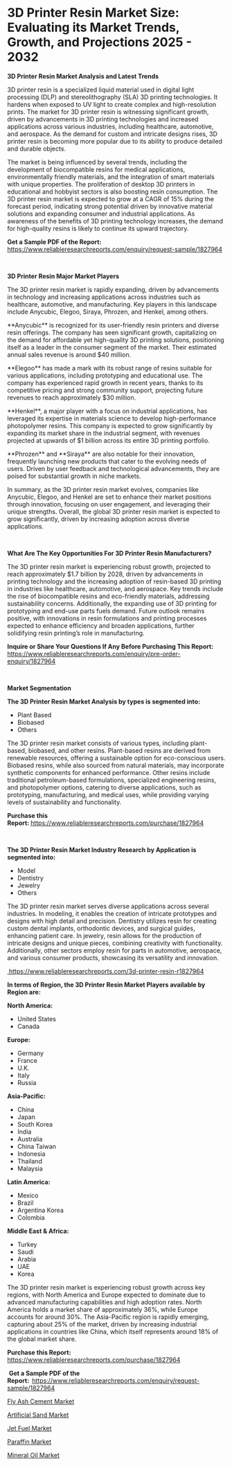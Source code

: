 <p><h1>3D Printer Resin Market Size: Evaluating its Market Trends, Growth, and Projections 2025 - 2032</h1></p><p><strong>3D Printer Resin Market Analysis and Latest Trends</strong></p>
<p><p>3D printer resin is a specialized liquid material used in digital light processing (DLP) and stereolithography (SLA) 3D printing technologies. It hardens when exposed to UV light to create complex and high-resolution prints. The market for 3D printer resin is witnessing significant growth, driven by advancements in 3D printing technologies and increased applications across various industries, including healthcare, automotive, and aerospace. As the demand for custom and intricate designs rises, 3D printer resin is becoming more popular due to its ability to produce detailed and durable objects.</p><p>The market is being influenced by several trends, including the development of biocompatible resins for medical applications, environmentally friendly materials, and the integration of smart materials with unique properties. The proliferation of desktop 3D printers in educational and hobbyist sectors is also boosting resin consumption. The 3D printer resin market is expected to grow at a CAGR of 15% during the forecast period, indicating strong potential driven by innovative material solutions and expanding consumer and industrial applications. As awareness of the benefits of 3D printing technology increases, the demand for high-quality resins is likely to continue its upward trajectory.</p></p>
<p><strong>Get a Sample PDF of the Report:&nbsp;</strong> <a href="https://www.reliableresearchreports.com/enquiry/request-sample/1827964?utm_campaign=8&utm_medium=2&utm_source=Github&utm_content=ia&utm_term=01042025&utm_id=3d-printer-resin">https://www.reliableresearchreports.com/enquiry/request-sample/1827964</a></p>
<p>&nbsp;</p>
<p><strong>3D Printer Resin Major Market Players</strong></p>
<p><p>The 3D printer resin market is rapidly expanding, driven by advancements in technology and increasing applications across industries such as healthcare, automotive, and manufacturing. Key players in this landscape include Anycubic, Elegoo, Siraya, Phrozen, and Henkel, among others.</p><p>**Anycubic** is recognized for its user-friendly resin printers and diverse resin offerings. The company has seen significant growth, capitalizing on the demand for affordable yet high-quality 3D printing solutions, positioning itself as a leader in the consumer segment of the market. Their estimated annual sales revenue is around $40 million.</p><p>**Elegoo** has made a mark with its robust range of resins suitable for various applications, including prototyping and educational use. The company has experienced rapid growth in recent years, thanks to its competitive pricing and strong community support, projecting future revenues to reach approximately $30 million.</p><p>**Henkel**, a major player with a focus on industrial applications, has leveraged its expertise in materials science to develop high-performance photopolymer resins. This company is expected to grow significantly by expanding its market share in the industrial segment, with revenues projected at upwards of $1 billion across its entire 3D printing portfolio.</p><p>**Phrozen** and **Siraya** are also notable for their innovation, frequently launching new products that cater to the evolving needs of users. Driven by user feedback and technological advancements, they are poised for substantial growth in niche markets.</p><p>In summary, as the 3D printer resin market evolves, companies like Anycubic, Elegoo, and Henkel are set to enhance their market positions through innovation, focusing on user engagement, and leveraging their unique strengths. Overall, the global 3D printer resin market is expected to grow significantly, driven by increasing adoption across diverse applications.</p></p>
<p>&nbsp;</p>
<p><strong>What Are The Key Opportunities For 3D Printer Resin Manufacturers?</strong></p>
<p><p>The 3D printer resin market is experiencing robust growth, projected to reach approximately $1.7 billion by 2028, driven by advancements in printing technology and the increasing adoption of resin-based 3D printing in industries like healthcare, automotive, and aerospace. Key trends include the rise of biocompatible resins and eco-friendly materials, addressing sustainability concerns. Additionally, the expanding use of 3D printing for prototyping and end-use parts fuels demand. Future outlook remains positive, with innovations in resin formulations and printing processes expected to enhance efficiency and broaden applications, further solidifying resin printing’s role in manufacturing.</p></p>
<p><strong>Inquire or Share Your Questions If Any Before Purchasing This Report:</strong> <a href="https://www.reliableresearchreports.com/enquiry/pre-order-enquiry/1827964?utm_campaign=8&utm_medium=2&utm_source=Github&utm_content=ia&utm_term=01042025&utm_id=3d-printer-resin">https://www.reliableresearchreports.com/enquiry/pre-order-enquiry/1827964</a></p>
<p>&nbsp;</p>
<p><strong>Market Segmentation</strong></p>
<p><strong>The 3D Printer Resin Market Analysis by types is segmented into:</strong></p>
<p><ul><li>Plant Based</li><li>Biobased</li><li>Others</li></ul></p>
<p><p>The 3D printer resin market consists of various types, including plant-based, biobased, and other resins. Plant-based resins are derived from renewable resources, offering a sustainable option for eco-conscious users. Biobased resins, while also sourced from natural materials, may incorporate synthetic components for enhanced performance. Other resins include traditional petroleum-based formulations, specialized engineering resins, and photopolymer options, catering to diverse applications, such as prototyping, manufacturing, and medical uses, while providing varying levels of sustainability and functionality.</p></p>
<p><strong>Purchase this Report:&nbsp;</strong><a href="https://www.reliableresearchreports.com/purchase/1827964?utm_campaign=8&utm_medium=2&utm_source=Github&utm_content=ia&utm_term=01042025&utm_id=3d-printer-resin">https://www.reliableresearchreports.com/purchase/1827964</a></p>
<p>&nbsp;</p>
<p><strong>The 3D Printer Resin Market Industry Research by Application is segmented into:</strong></p>
<p><ul><li>Model</li><li>Dentistry</li><li>Jewelry</li><li>Others</li></ul></p>
<p><p>The 3D printer resin market serves diverse applications across several industries. In modeling, it enables the creation of intricate prototypes and designs with high detail and precision. Dentistry utilizes resin for creating custom dental implants, orthodontic devices, and surgical guides, enhancing patient care. In jewelry, resin allows for the production of intricate designs and unique pieces, combining creativity with functionality. Additionally, other sectors employ resin for parts in automotive, aerospace, and various consumer products, showcasing its versatility and innovation.</p></p>
<p><a href="https://www.reliableresearchreports.com/3d-printer-resin-r1827964?utm_campaign=8&utm_medium=2&utm_source=Github&utm_content=ia&utm_term=01042025&utm_id=3d-printer-resin">&nbsp;https://www.reliableresearchreports.com/3d-printer-resin-r1827964</a></p>
<p><strong>In terms of Region, the 3D Printer Resin Market Players available by Region are:</strong></p>
<p>
    <p> <strong> North America: </strong>
        <ul>
            <li>United States</li>
            <li>Canada</li>
        </ul>
        </p> 
    <p> <strong> Europe: </strong>
        <ul>
            <li>Germany</li>
            <li>France</li>
            <li>U.K.</li>
            <li>Italy</li>
            <li>Russia</li>
        </ul>
        </p> 
    <p> <strong> Asia-Pacific: </strong>
        <ul>
            <li>China</li>
            <li>Japan</li>
            <li>South Korea</li>
            <li>India</li>
            <li>Australia</li>
            <li>China Taiwan</li>
            <li>Indonesia</li>
            <li>Thailand</li>
            <li>Malaysia</li>
        </ul>
        </p> 
    <p> <strong> Latin America: </strong>
        <ul>
            <li>Mexico</li>
            <li>Brazil</li>
            <li>Argentina Korea</li>
            <li>Colombia</li>
        </ul>
        </p> 
    <p> <strong> Middle East & Africa: </strong>
        <ul>
            <li>Turkey</li>
            <li>Saudi</li>
            <li>Arabia</li>
            <li>UAE</li>
            <li>Korea</li>
        </ul>
    </p>
    </p>
<p><p>The 3D printer resin market is experiencing robust growth across key regions, with North America and Europe expected to dominate due to advanced manufacturing capabilities and high adoption rates. North America holds a market share of approximately 36%, while Europe accounts for around 30%. The Asia-Pacific region is rapidly emerging, capturing about 25% of the market, driven by increasing industrial applications in countries like China, which itself represents around 18% of the global market share.</p></p>
<p><strong>Purchase this Report: </strong><a href="https://www.reliableresearchreports.com/purchase/1827964?utm_campaign=8&utm_medium=2&utm_source=Github&utm_content=ia&utm_term=01042025&utm_id=3d-printer-resin">https://www.reliableresearchreports.com/purchase/1827964</a></p>
<p>&nbsp;<strong>Get a Sample PDF of the Report:&nbsp;&nbsp;</strong><a href="https://www.reliableresearchreports.com/enquiry/request-sample/1827964?utm_campaign=8&utm_medium=2&utm_source=Github&utm_content=ia&utm_term=01042025&utm_id=3d-printer-resin">https://www.reliableresearchreports.com/enquiry/request-sample/1827964</a></p>
<p><strong></strong></p>
<p><p><a href="https://github.com/lugnabirue/Market-Research-Report-List-1/blob/main/fly-ash-cement-market.md?utm_campaign=8&utm_medium=2&utm_source=Github&utm_content=ia&utm_term=01042025&utm_id=3d-printer-resin">Fly Ash Cement Market</a></p><p><a href="https://github.com/shpirttangim48/Market-Research-Report-List-1/blob/main/artificial-sand-market.md?utm_campaign=8&utm_medium=2&utm_source=Github&utm_content=ia&utm_term=01042025&utm_id=3d-printer-resin">Artificial Sand Market</a></p><p><a href="https://github.com/kitkaeberz5z/Market-Research-Report-List-1/blob/main/jet-fuel-market.md?utm_campaign=8&utm_medium=2&utm_source=Github&utm_content=ia&utm_term=01042025&utm_id=3d-printer-resin">Jet Fuel Market</a></p><p><a href="https://github.com/gakpasulgun/Market-Research-Report-List-1/blob/main/paraffin-market.md?utm_campaign=8&utm_medium=2&utm_source=Github&utm_content=ia&utm_term=01042025&utm_id=3d-printer-resin">Paraffin Market</a></p><p><a href="https://github.com/snelldimkeod/Market-Research-Report-List-1/blob/main/mineral-oil-market.md?utm_campaign=8&utm_medium=2&utm_source=Github&utm_content=ia&utm_term=01042025&utm_id=3d-printer-resin">Mineral Oil Market</a></p></p>